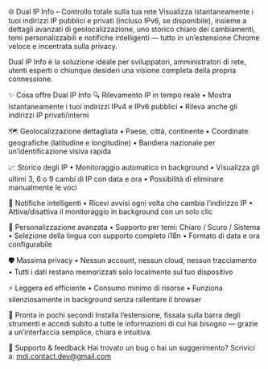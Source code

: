 🌐 Dual IP Info – Controllo totale sulla tua rete
Visualizza istantaneamente i tuoi indirizzi IP pubblici e privati (incluso IPv6, se disponibile), insieme a dettagli avanzati di geolocalizzazione, uno storico chiaro dei cambiamenti, temi personalizzabili e notifiche intelligenti — tutto in un’estensione Chrome veloce e incentrata sulla privacy.

Dual IP Info è la soluzione ideale per sviluppatori, amministratori di rete, utenti esperti o chiunque desideri una visione completa della propria connessione.

✨ Cosa offre Dual IP Info
🔍 Rilevamento IP in tempo reale
• Mostra istantaneamente i tuoi indirizzi IPv4 e IPv6 pubblici
• Rileva anche gli indirizzi IP privati/interni

🗺️ Geolocalizzazione dettagliata
• Paese, città, continente
• Coordinate geografiche (latitudine e longitudine)
• Bandiera nazionale per un’identificazione visiva rapida

📈 Storico degli IP
• Monitoraggio automatico in background
• Visualizza gli ultimi 3, 6 o 9 cambi di IP con data e ora
• Possibilità di eliminare manualmente le voci

📣 Notifiche intelligenti
• Ricevi avvisi ogni volta che cambia l’indirizzo IP
• Attiva/disattiva il monitoraggio in background con un solo clic

🎨 Personalizzazione avanzata
• Supporto per temi: Chiaro / Scuro / Sistema
• Selezione della lingua con supporto completo i18n
• Formato di data e ora configurabile

🛡️ Massima privacy
• Nessun account, nessun cloud, nessun tracciamento
• Tutti i dati restano memorizzati solo localmente sul tuo dispositivo

⚡ Leggera ed efficiente
• Consumo minimo di risorse
• Funziona silenziosamente in background senza rallentare il browser

🚀 Pronta in pochi secondi
Installa l’estensione, fissala sulla barra degli strumenti e accedi subito a tutte le informazioni di cui hai bisogno — grazie a un’interfaccia semplice, chiara e intuitiva.

🤝 Supporto & feedback
Hai trovato un bug o hai un suggerimento? Scrivici a: mdi.contact.dev@gmail.com
